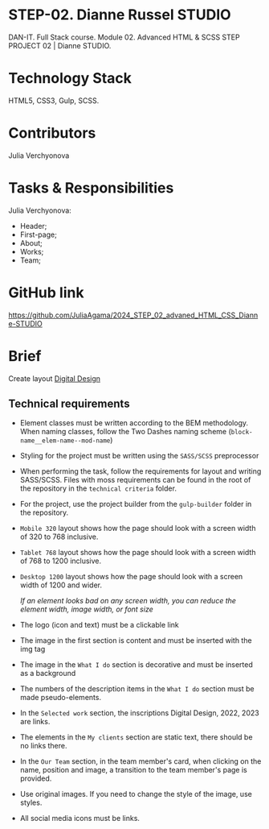 
# STEP-02. Dianne Russel STUDIO

DAN-IT. Full Stack course. Module 02. Advanced HTML & SCSS
STEP PROJECT 02 | Dianne STUDIO.

# Technology Stack

HTML5, CSS3, Gulp, SCSS.

# Contributors

Julia Verchyonova

# Tasks & Responsibilities

Julia Verchyonova:

- Header;
- First-page;
- About;
- Works;
- Team;

# GitHub link

<https://github.com/JuliaAgama/2024_STEP_02_advaned_HTML_CSS_Dianne-STUDIO>

# Brief

Create layout [Digital Design](https://www.figma.com/file/C4PXRgbebIOSfqeAuu2RwG/digital-design?type=design&node-id=0%3A1&mode=design&t=WLRl50p8PX0B6Hfo-1)

## Technical requirements

- Element classes must be written according to the BEM methodology. When naming classes, follow the Two Dashes naming scheme (`block-name__elem-name--mod-name`)
- Styling for the project must be written using the `SASS/SCSS` preprocessor
- When performing the task, follow the requirements for layout and writing SASS/SCSS. Files with moss requirements can be found in the root of the repository in the `technical criteria` folder.
- For the project, use the project builder from the `gulp-builder` folder in the repository.

- `Mobile 320` layout shows how the page should look with a screen width of 320 to 768 inclusive.
- `Tablet 768` layout shows how the page should look with a screen width of 768 to 1200 inclusive.
- `Desktop 1200` layout shows how the page should look with a screen width of 1200 and wider.

  _If an element looks bad on any screen width, you can reduce the element width, image width, or font size_

- The logo (icon and text) must be a clickable link
- The image in the first section is content and must be inserted with the img tag
- The image in the `What I do` section is decorative and must be inserted as a background
- The numbers of the description items in the `What I do` section must be made pseudo-elements.
- In the `Selected work` section, the inscriptions Digital Design, 2022, 2023 are links.
- The elements in the `My clients` section are static text, there should be no links there.
- In the `Our Team` section, in the team member's card, when clicking on the name, position and image, a transition to the team member's page is provided.

- Use original images. If you need to change the style of the image, use styles.
- All social media icons must be links.
